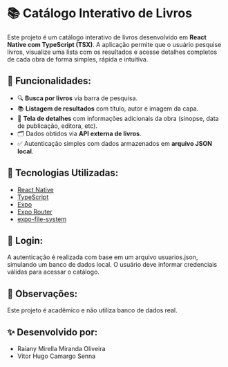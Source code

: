 # 📚 Catálogo Interativo de Livros

Este projeto é um catálogo interativo de livros desenvolvido em **React Native com TypeScript (TSX)**. A aplicação permite que o usuário pesquise livros, visualize uma lista com os resultados e acesse detalhes completos de cada obra de forma simples, rápida e intuitiva.

## 🚀 Funcionalidades:

- 🔍 **Busca por livros** via barra de pesquisa.
- 📚 **Listagem de resultados** com título, autor e imagem da capa.
- 📖 **Tela de detalhes** com informações adicionais da obra (sinopse, data de publicação, editora, etc).
- 🗂️ Dados obtidos via **API externa de livros**.
- ✅ Autenticação simples com dados armazenados em **arquivo JSON local**.

## 🧪 Tecnologias Utilizadas:

- [React Native](https://reactnative.dev/)
- [TypeScript](https://www.typescriptlang.org/)
- [Expo](https://expo.dev/) 
- [Expo Router](https://expo.github.io/router/) 
- [expo-file-system](https://docs.expo.dev/versions/latest/sdk/filesystem/)

 ## 🔐 Login:
A autenticação é realizada com base em um arquivo usuarios.json, simulando um banco de dados local. O usuário deve informar credenciais válidas para acessar o catálogo.

## 📌 Observações:
Este projeto é acadêmico e não utiliza banco de dados real.

## ✨ Desenvolvido por:
- Raiany Mirella Miranda Oliveira
- Vitor Hugo Camargo Senna
